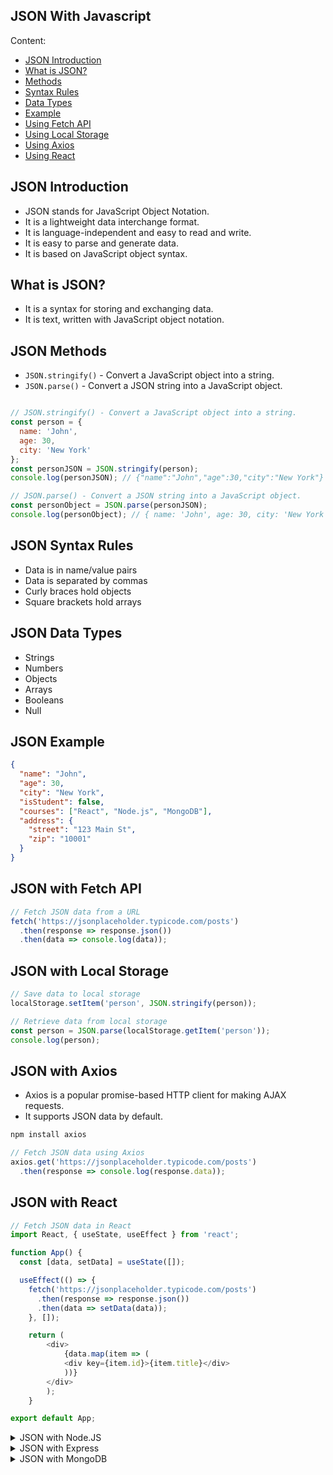 ## JSON With Javascript

Content:
- [JSON Introduction](#json-introduction)
- [What is JSON?](#what-is-json)
- [Methods](#json-methods)
- [Syntax Rules](#json-syntax-rules)
- [Data Types](#json-data-types)
- [Example](#json-example)
- [Using Fetch API](#json-with-fetch-api)
- [Using Local Storage](#json-with-local-storage)
- [Using Axios](#json-with-axios)
- [Using React](#json-with-react)


## JSON Introduction
- JSON stands for JavaScript Object Notation.
- It is a lightweight data interchange format.
- It is language-independent and easy to read and write.
- It is easy to parse and generate data.
- It is based on JavaScript object syntax.

## What is JSON?
- It is a syntax for storing and exchanging data.
- It is text, written with JavaScript object notation.

## JSON Methods
- `JSON.stringify()` - Convert a JavaScript object into a string.
- `JSON.parse()` - Convert a JSON string into a JavaScript object.

```javascript

// JSON.stringify() - Convert a JavaScript object into a string.
const person = {
  name: 'John',
  age: 30,
  city: 'New York'
};
const personJSON = JSON.stringify(person);
console.log(personJSON); // {"name":"John","age":30,"city":"New York"}

// JSON.parse() - Convert a JSON string into a JavaScript object.
const personObject = JSON.parse(personJSON);
console.log(personObject); // { name: 'John', age: 30, city: 'New York' }
```

## JSON Syntax Rules
- Data is in name/value pairs
- Data is separated by commas
- Curly braces hold objects
- Square brackets hold arrays

## JSON Data Types
- Strings
- Numbers
- Objects
- Arrays
- Booleans
- Null

## JSON Example
```json
{
  "name": "John",
  "age": 30,
  "city": "New York",
  "isStudent": false,
  "courses": ["React", "Node.js", "MongoDB"],
  "address": {
    "street": "123 Main St",
    "zip": "10001"
  }
}
```

## JSON with Fetch API
```javascript
// Fetch JSON data from a URL
fetch('https://jsonplaceholder.typicode.com/posts')
  .then(response => response.json())
  .then(data => console.log(data));
```

## JSON with Local Storage
```javascript
// Save data to local storage
localStorage.setItem('person', JSON.stringify(person));

// Retrieve data from local storage
const person = JSON.parse(localStorage.getItem('person'));
console.log(person);
```

## JSON with Axios

- Axios is a popular promise-based HTTP client for making AJAX requests.
- It supports JSON data by default.

```bash
npm install axios
```

```javascript
// Fetch JSON data using Axios
axios.get('https://jsonplaceholder.typicode.com/posts')
  .then(response => console.log(response.data));
```


## JSON with React
```javascript
// Fetch JSON data in React
import React, { useState, useEffect } from 'react';

function App() {
  const [data, setData] = useState([]);

  useEffect(() => {
    fetch('https://jsonplaceholder.typicode.com/posts')
      .then(response => response.json())
      .then(data => setData(data));
    }, []);

    return (
        <div>
            {data.map(item => (
            <div key={item.id}>{item.title}</div>
            ))}
        </div>
        );
    }

export default App;
```



<details>
<summary> JSON with Node.JS </summary>
<br/>

```javascript
// Read JSON data from a file
const fs = require('fs');
const data = fs.readFileSync('data.json');
const jsonData = JSON.parse(data);
console.log(jsonData);
```
</details>

<details>
<summary> JSON with Express </summary>
<br/>

```javascript
// Send JSON data from Express server
app.get('/api/data', (req, res) => {
  const data = {
    name: 'John',
    age: 30
  };
  res.json(data);
});
```
</details>

<details>
<summary> JSON with MongoDB </summary>
<br/>

```javascript
// Save JSON data to MongoDB
const mongoose = require('mongoose');
const personSchema = new mongoose.Schema({
  name: String,
  age: Number
});
const Person = mongoose.model('Person', personSchema);
const person = new Person({ name: 'John', age: 30 });
person.save();
```
</details>

